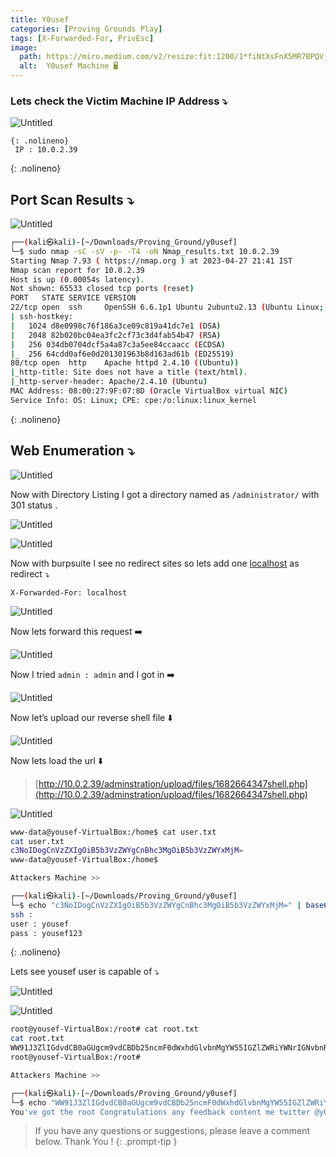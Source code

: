 ```yaml
---
title: Y0usef
categories: [Proving Grounds Play]
tags: [X-Forwarded-For, PrivEsc]
image:
  path: https://miro.medium.com/v2/resize:fit:1200/1*fiNtXsFnX5MR7BPQV_wBvg.png
  alt:  Y0usef Machine 🖥️
---
```



### Lets check the Victim Machine IP Address ⤵️

![Untitled](/Vulnhub-Files/img/Y0usef/Untitled.png)

```
{: .nolineno}
 IP : 10.0.2.39
```
{: .nolineno}

## Port Scan Results ⤵️

![Untitled](/Vulnhub-Files/img/Y0usef/Untitled%201.png)

```bash
┌──(kali㉿kali)-[~/Downloads/Proving_Ground/y0usef]
└─$ sudo nmap -sC -sV -p- -T4 -oN Nmap_results.txt 10.0.2.39
Starting Nmap 7.93 ( https://nmap.org ) at 2023-04-27 21:41 IST
Nmap scan report for 10.0.2.39
Host is up (0.00054s latency).
Not shown: 65533 closed tcp ports (reset)
PORT   STATE SERVICE VERSION
22/tcp open  ssh     OpenSSH 6.6.1p1 Ubuntu 2ubuntu2.13 (Ubuntu Linux; protocol 2.0)
| ssh-hostkey: 
|   1024 d8e0998c76f186a3ce09c819a41dc7e1 (DSA)
|   2048 82b020bc04ea3fc2cf73c3d4fab54b47 (RSA)
|   256 034db0704dcf5a4a87c3a5ee84ccaacc (ECDSA)
|_  256 64cdd0af6e0d201301963b8d163ad61b (ED25519)
80/tcp open  http    Apache httpd 2.4.10 ((Ubuntu))
|_http-title: Site does not have a title (text/html).
|_http-server-header: Apache/2.4.10 (Ubuntu)
MAC Address: 08:00:27:9F:07:8D (Oracle VirtualBox virtual NIC)
Service Info: OS: Linux; CPE: cpe:/o:linux:linux_kernel
```
{: .nolineno}

## Web Enumeration ⤵️

![Untitled](/Vulnhub-Files/img/Y0usef/Untitled%202.png)

Now with Directory Listing I got a directory named as `/administrator/` with 301 status .

![Untitled](/Vulnhub-Files/img/Y0usef/Untitled%203.png)

![Untitled](/Vulnhub-Files/img/Y0usef/Untitled%204.png)

Now with burpsuite I see no redirect sites so lets add one [localhost](http://localhost) as redirect ⤵️

`X-Forwarded-For: localhost`

![Untitled](/Vulnhub-Files/img/Y0usef/Untitled%205.png)

Now lets forward this request ➡️

![Untitled](/Vulnhub-Files/img/Y0usef/Untitled%206.png)

Now I tried `admin : admin` and I got in ➡️

![Untitled](/Vulnhub-Files/img/Y0usef/Untitled%207.png)

Now let’s upload our reverse shell file ⬇️

![Untitled](/Vulnhub-Files/img/Y0usef/Untitled%208.png)

Now lets load the url ⬇️

> [http://10.0.2.39/adminstration/upload/files/1682664347shell.php](http://10.0.2.39/adminstration/upload/files/1682664347shell.php)
> 

![Untitled](/Vulnhub-Files/img/Y0usef/Untitled%209.png)

```bash
www-data@yousef-VirtualBox:/home$ cat user.txt
cat user.txt
c3NoIDogCnVzZXIgOiB5b3VzZWYgCnBhc3MgOiB5b3VzZWYxMjM=
www-data@yousef-VirtualBox:/home$

Attackers Machine >>

┌──(kali㉿kali)-[~/Downloads/Proving_Ground/y0usef]
└─$ echo "c3NoIDogCnVzZXIgOiB5b3VzZWYgCnBhc3MgOiB5b3VzZWYxMjM=" | base64 -d
ssh : 
user : yousef 
pass : yousef123
```
{: .nolineno}

Lets see yousef user is capable of ⤵️

![Untitled](/Vulnhub-Files/img/Y0usef/Untitled%2010.png)

![Untitled](/Vulnhub-Files/img/Y0usef/Untitled%2011.png)

```bash
root@yousef-VirtualBox:/root# cat root.txt
cat root.txt
WW91J3ZlIGdvdCB0aGUgcm9vdCBDb25ncmF0dWxhdGlvbnMgYW55IGZlZWRiYWNrIGNvbnRlbnQgbWUgdHdpdHRlciBAeTB1c2VmXzEx
root@yousef-VirtualBox:/root#

Attackers Machine >>

┌──(kali㉿kali)-[~/Downloads/Proving_Ground/y0usef]
└─$ echo "WW91J3ZlIGdvdCB0aGUgcm9vdCBDb25ncmF0dWxhdGlvbnMgYW55IGZlZWRiYWNrIGNvbnRlbnQgbWUgdHdpdHRlciBAeTB1c2VmXzEx" | base64 -d
You've got the root Congratulations any feedback content me twitter @y0usef_11
```

> If you have any questions or suggestions, please leave a comment below.
Thank You ! 
{: .prompt-tip }